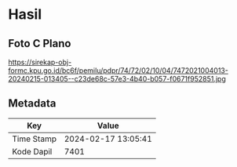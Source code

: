 # Hasil

## Foto C Plano

https://sirekap-obj-formc.kpu.go.id/bc6f/pemilu/pdpr/74/72/02/10/04/7472021004013-20240215-013405--c23de68c-57e3-4b40-b057-f0671f952851.jpg


## Metadata

| Key        | Value               |
| ---------- | ------------------- |
| Time Stamp | 2024-02-17 13:05:41 |
| Kode Dapil | 7401                |



